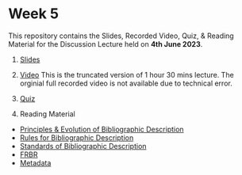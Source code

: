 # Week 5

This repository contains the Slides, Recorded Video, Quiz, & Reading Material for the Discussion Lecture held on **4th June 2023**.

1. [Slides](https://manika-lamba.github.io/SOL/4_June_2023/#/title-slide)

2. [Video](https://www.youtube.com/live/nzpycAMFAwM?feature=share)
This is the truncated version of 1 hour 30 mins lecture. The orginial full recorded video is not available due to technical error.

3. [Quiz](https://github.com/manika-lamba/SOL/blob/main/4_June_2023/quiz.pdf)

4. Reading Material
- [Principles & Evolution of Bibliographic Description](https://github.com/manika-lamba/SOL/blob/main/4_June_2023/reading-material/Principles-and-Evolution.pdf)
- [Rules for Bibliographic Description](https://github.com/manika-lamba/SOL/blob/main/4_June_2023/reading-material/Rules.pdf)
- [Standards of Bibliographic Description](https://github.com/manika-lamba/SOL/blob/main/4_June_2023/reading-material/Standards.pdf)
- [FRBR](https://github.com/manika-lamba/SOL/blob/main/4_June_2023/reading-material/FRBR.pdf)
- [Metadata](https://github.com/manika-lamba/SOL/blob/main/4_June_2023/reading-material/Metadata.pdf)
